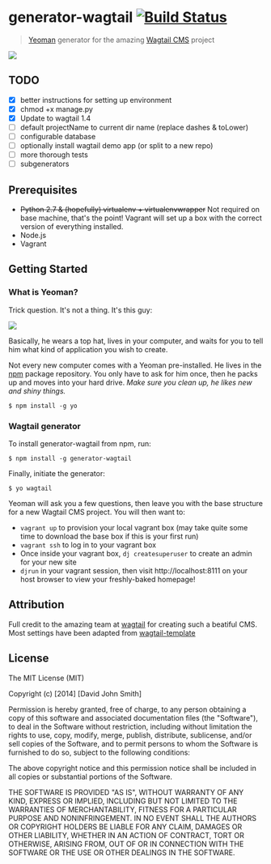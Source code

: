 # generator-wagtail [![Build Status](https://secure.travis-ci.org/precise54/generator-wagtail.png?branch=master)](https://travis-ci.org/precise54/generator-wagtail)

> [Yeoman](http://yeoman.io) generator for the amazing [Wagtail CMS](http://www.github.com/torchbox/wagtail) project

![](http://i.imgur.com/msvq1g5.png)

## TODO

- [x] better instructions for setting up environment
- [x] chmod +x manage.py
- [x] Update to wagtail 1.4
- [ ] default projectName to current dir name (replace dashes & toLower)
- [ ] configurable database
- [ ] optionally install wagtail demo app (or split to a new repo)
- [ ] more thorough tests
- [ ] subgenerators

## Prerequisites
- ~~Python 2.7 & (hopefully) virtualenv + virtualenvwrapper~~ Not required on base machine, that's the point! Vagrant will set up a box with the correct version of everything installed.
- Node.js
- Vagrant

## Getting Started

### What is Yeoman?

Trick question. It's not a thing. It's this guy:

![](http://i.imgur.com/JHaAlBJ.png)

Basically, he wears a top hat, lives in your computer, and waits for you to tell him what kind of application you wish to create.

Not every new computer comes with a Yeoman pre-installed. He lives in the [npm](https://npmjs.org) package repository. You only have to ask for him once, then he packs up and moves into your hard drive. *Make sure you clean up, he likes new and shiny things.*

```
$ npm install -g yo
```

### Wagtail generator

To install generator-wagtail from npm, run:

```
$ npm install -g generator-wagtail
```

Finally, initiate the generator:

```
$ yo wagtail
```

Yeoman will ask you a few questions, then leave you with the base structure for a new Wagtail CMS project. You will then want to:
- `vagrant up` to provision your local vagrant box (may take quite some time to download the base box if this is your first run)
- `vagrant ssh` to log in to your vagrant box
- Once inside your vagrant box, `dj createsuperuser` to create an admin for your new site
- `djrun` in your vagrant session, then visit http://localhost:8111 on your host browser to view your freshly-baked homepage!

## Attribution

Full credit to the amazing team at [wagtail](http://wagtail.io) for creating such a beatiful CMS. Most settings have been adapted from [wagtail-template](http://github.com/torchbox/wagtail-template)

## License

The MIT License (MIT)

Copyright (c) [2014] [David John Smith]

Permission is hereby granted, free of charge, to any person obtaining a copy
of this software and associated documentation files (the "Software"), to deal
in the Software without restriction, including without limitation the rights
to use, copy, modify, merge, publish, distribute, sublicense, and/or sell
copies of the Software, and to permit persons to whom the Software is
furnished to do so, subject to the following conditions:

The above copyright notice and this permission notice shall be included in all
copies or substantial portions of the Software.

THE SOFTWARE IS PROVIDED "AS IS", WITHOUT WARRANTY OF ANY KIND, EXPRESS OR
IMPLIED, INCLUDING BUT NOT LIMITED TO THE WARRANTIES OF MERCHANTABILITY,
FITNESS FOR A PARTICULAR PURPOSE AND NONINFRINGEMENT. IN NO EVENT SHALL THE
AUTHORS OR COPYRIGHT HOLDERS BE LIABLE FOR ANY CLAIM, DAMAGES OR OTHER
LIABILITY, WHETHER IN AN ACTION OF CONTRACT, TORT OR OTHERWISE, ARISING FROM,
OUT OF OR IN CONNECTION WITH THE SOFTWARE OR THE USE OR OTHER DEALINGS IN THE
SOFTWARE.
